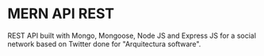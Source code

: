 # MERN API REST

REST API built with Mongo, Mongoose, Node JS and Express JS for a social network based on Twitter done for "Arquitectura software".
